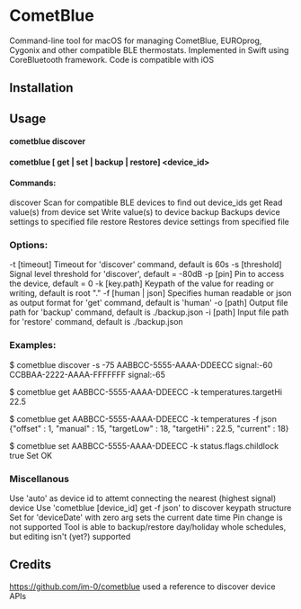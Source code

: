 #  CometBlue

Command-line tool for macOS for managing CometBlue, EUROprog, Cygonix and other compatible BLE thermostats. Implemented in Swift using CoreBluetooth framework. Code is compatible with iOS

## Installation
<will appear on homebrew>

 ## Usage
 #### cometblue discover <options>
 #### cometblue [ get | set | backup | restore] <device_id> <options>
 #### Commands:
 discover			Scan for compatible BLE devices to find out device_ids
 get				Read value(s) from device
 set				Write value(s) to device
 backup			Backups device settings to specified file
 restore			Restores device settings from specified file
 ### Options:
 -t [timeout]		Timeout for 'discover' command, default is 60s
 -s [threshold]		Signal level threshold for 'discover', default = -80dB
 -p [pin]			Pin to access the device, default = 0
 -k [key.path]		Keypath of the value for reading or writing, default is root "."
 -f [human | json] 	Specifies human readable or json as output format for 'get' command, default is 'human'
 -o [path]			Output file path for 'backup' command, default is ./backup.json
 -i [path]			Input file path for 'restore' command, default is ./backup.json

 ### Examples:
 $ cometblue discover -s -75
 AABBCC-5555-AAAA-DDEECC signal:-60
 CCBBAA-2222-AAAA-FFFFFFF signal:-65
 
 $ cometblue get AABBCC-5555-AAAA-DDEECC -k temperatures.targetHi
 22.5
 
 $ cometblue get AABBCC-5555-AAAA-DDEECC -k temperatures -f json
 {"offset" : 1, "manual" : 15, "targetLow" : 18, "targetHi" : 22.5, "current" : 18}
 
 $ cometblue set AABBCC-5555-AAAA-DDEECC -k status.flags.childlock true
 Set OK

 ### Miscellanous
 Use 'auto' as device id to attemt connecting the nearest (highest signal) device
 Use 'cometblue [device_id] get -f json' to discover keypath structure
 Set for 'deviceDate' with zero arg sets the current date time
 Pin change is not supported
 Tool is able to backup/restore day/holiday whole schedules, but editing isn't (yet?) supported 

## Credits
https://github.com/im-0/cometblue used a reference to discover device APIs

